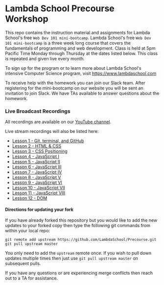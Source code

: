 # Lambda School Precourse Workshop

This repo contains the instruction material and assignments for Lambda School's free `Web Dev 101 mini-bootcamp`. Lambda School's free `Web Dev 101 mini-bootcamp` is a three week long course that covers the fundamentals of programming and web development. Class is held at 5pm Pacific Time Monday through Thursday at the dates listed below. This class is repeated and given live every month.

To sign up for the program or to learn more about Lambda School's intensive Computer Science program, visit https://www.lambdaschool.com

To receive help with the homework you can join our Slack team. After registering for the mini-bootcamp on our website you will be sent an invitation to join Slack. We have TAs available to answer questions about the homework.

### Live Broadcast Recordings

All recordings are available on our [YouTube channel](https://www.youtube.com/channel/UCmgWnKIhmOi-MuRUC62mOFw?view_as=subscriber).

Live stream recordings will also be listed here:

- [Lesson 1 - Git, terminal, and GitHub](https://youtu.be/6lLMqYxIMvw)
- [Lesson 2 - HTML & CSS](https://youtu.be/uLSFDk2C5WA)
- [Lesson 3 - CSS Positioning](https://youtu.be/GNLbLG6OxxU)
- [Lesson 4 - JavaScript I](https://youtu.be/bL-1YjvTRXQ)
- [Lesson 5 - JavaScript II](https://www.youtube.com/watch?v=iWeR2cXj-nQ)
- [Lesson 6 - JavaScript III](https://www.youtube.com/watch?v=jOOL4uuCBgw)
- [Lesson 7 - JavaScript IV](https://www.youtube.com/watch?v=6VLr-E5BM_c)
- [Lesson 8 - JavaScript V](https://www.youtube.com/watch?v=eWO2qIThltE)
- [Lesson 9 - JavaScript VI](https://www.youtube.com/watch?v=ucctc5-kjOo)
- [Lesson 10 - JavaScript VII](https://www.youtube.com/watch?v=pNit3wXnsHc)
- [Lesson 11 - JavaScript VIII](https://www.youtube.com/watch?v=YWHjh3QvEZo)
- [Lesson 12 - DOM](https://www.youtube.com/watch?v=_0ZQCGPlsQg)

#### Directions for updating your fork

If you have already forked this repository but you would like to add the new updates to your forked copy then type the following git commands from within your local repo:

```
git remote add upstream https://github.com/LambdaSchool/Precourse.git
git pull upstream master
```

You only need to add the `upstream` remote once. If you wish to pull down updates multiple times then just use `git pull upstream master` on subsequent pulls.

If you have any questions or are experiencing merge conflicts then reach out to a TA for assistance.
